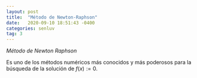 ```yaml
---
layout: post
title:  "Método de Newton-Raphson"
date:   2020-09-10 18:51:43 -0400
categories: senluv
tag: 3
---
```

*Método de Newton Raphson*

Es uno de los métodos numéricos más conocidos y más poderosos para la búsqueda de la solución de $f(x):=0$.

